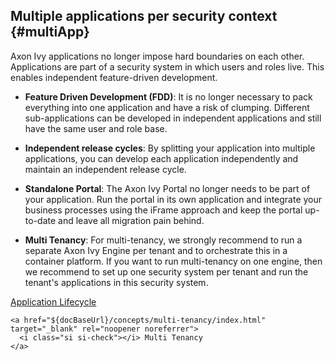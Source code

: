 ## Multiple applications per security context {#multiApp}

Axon Ivy applications no longer impose hard boundaries on each other. Applications are part of a security system in which users and roles live. This enables independent feature-driven development.

- __Feature Driven Development (FDD)__: It is no longer necessary to pack everything into one application and have a risk of clumping. Different sub-applications can be developed in independent applications and still have the same user and role base.

- __Independent release cycles__: By splitting your application into multiple applications, you can develop each application independently and maintain an independent release cycle.

- __Standalone Portal__: The Axon Ivy Portal no longer needs to be part of your application. Run the portal in its own application and integrate your business processes using the iFrame approach and keep the portal up-to-date and leave all migration pain 
behind.

- __Multi Tenancy__: For multi-tenancy, we strongly recommend to run a separate Axon Ivy Engine per tenant and to orchestrate this in a container platform. If you want to run multi-tenancy on one engine, then we recommend to set up one security system per tenant and run the tenant's applications in this security system.


<div class="short-links">
	<a href="${docBaseUrl}/concepts/application-lifecycle/index.html" target="_blank" rel="noopener noreferrer">
	  <i class="si si-check"></i> Application Lifecycle
	</a>

	<a href="${docBaseUrl}/concepts/multi-tenancy/index.html" target="_blank" rel="noopener noreferrer">
	  <i class="si si-check"></i> Multi Tenancy
	</a>
</div>
